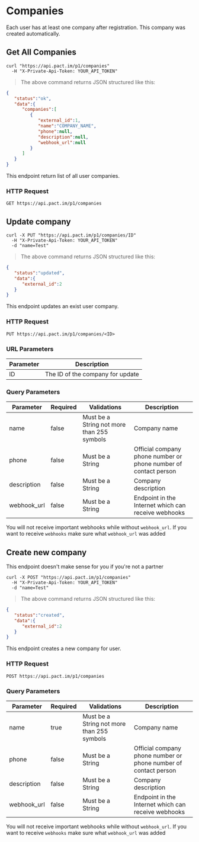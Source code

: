 # Companies

<aside class="notice">
Each user has at least one company after registration. This company was created automatically.
</aside>

## Get All Companies

```shell
curl "https://api.pact.im/p1/companies"
  -H "X-Private-Api-Token: YOUR_API_TOKEN"
```

> The above command returns JSON structured like this:

```json
{
   "status":"ok",
   "data":{
      "companies":[
         {
            "external_id":1,
            "name":"COMPANY_NAME",
            "phone":null,
            "description":null,
            "webhook_url":null
         }
      ]
   }
}
```

This endpoint return list of all user companies.

### HTTP Request

`GET https://api.pact.im/p1/companies`

## Update company

```shell
curl -X PUT "https://api.pact.im/p1/companies/ID"
  -H "X-Private-Api-Token: YOUR_API_TOKEN"
  -d "name=Test"
```

> The above command returns JSON structured like this:

```json
{
   "status":"updated",
   "data":{
      "external_id":2
   }
}
```

This endpoint updates an exist user company.

### HTTP Request

`PUT https://api.pact.im/p1/companies/<ID>`

### URL Parameters

Parameter | Description
--------- | -----------
ID | The ID of the company for update

### Query Parameters

Parameter | Required | Validations | Description
--------- | -------- | ----------- | -----------
name | false | Must be a String not more than 255 symbols | Company name
phone | false | Must be a String | Official company phone number or phone number of contact person
description | false | Must be a String | Company description
webhook_url | false | Must be a String | Endpoint in the Internet which can receive webhooks

<aside class="notice">
You will not receive important webhooks while without <code>webhook_url</code>.
If you want to receive <code>webhooks</code> make sure what <code>webhook_url</code> was added
</aside>


## Create new company

<aside class="notice">
This endpoint doesn't make sense for you if you're not a partner
</aside>

```shell
curl -X POST "https://api.pact.im/p1/companies"
  -H "X-Private-Api-Token: YOUR_API_TOKEN"
  -d "name=Test"
```

> The above command returns JSON structured like this:

```json
{
   "status":"created",
   "data":{
      "external_id":2
   }
}
```

This endpoint creates a new company for user.

### HTTP Request

`POST https://api.pact.im/p1/companies`

### Query Parameters

Parameter | Required | Validations | Description
--------- | -------- | ----------- | -----------
name | true | Must be a String not more than 255 symbols | Company name
phone | false | Must be a String | Official company phone number or phone number of contact person
description | false | Must be a String | Company description
webhook_url | false | Must be a String | Endpoint in the Internet which can receive webhooks

<aside class="notice">
You will not receive important webhooks while without <code>webhook_url</code>.
If you want to receive <code>webhooks</code> make sure what <code>webhook_url</code> was added
</aside>
